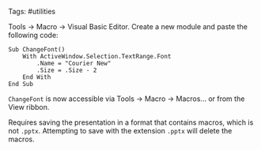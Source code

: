 Tags: #utilities 

Tools -> Macro -> Visual Basic Editor.  Create a new module and paste the following code:
```
Sub ChangeFont()
    With ActiveWindow.Selection.TextRange.Font
        .Name = "Courier New"
        .Size = .Size - 2
    End With
End Sub
```

`ChangeFont` is now accessible via Tools -> Macro -> Macros... or from the View ribbon.

Requires saving the presentation in a format that contains macros, which is not `.pptx`.  Attempting to save with the extension `.pptx` will delete the macros.